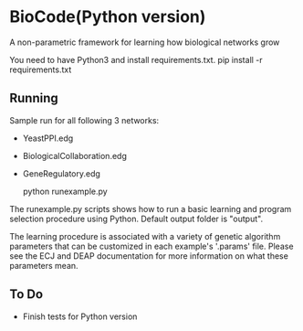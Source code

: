 BioCode(Python version)
========

A non-parametric framework for learning how biological networks grow

You need to have Python3 and install requirements.txt.
	pip install -r requirements.txt

Running
-------

Sample run for all following 3 networks:
- YeastPPI.edg
- BiologicalCollaboration.edg
- GeneRegulatory.edg

	python runexample.py
	
The runexample.py scripts shows how to run a basic learning and program
selection procedure using Python. Default output folder is "output".

The learning procedure is associated with a variety of genetic algorithm parameters that can be
customized in each example's '.params' file. Please see the ECJ and
DEAP documentation for more information on what these parameters mean.



To Do
-----
* Finish tests for Python version
